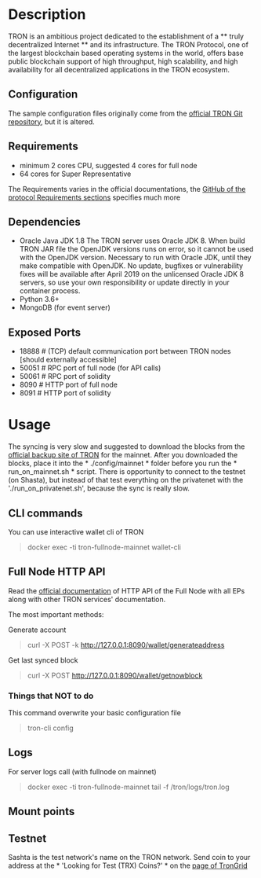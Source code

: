 # Description
TRON is an ambitious project dedicated to the establishment of a ** truly decentralized Internet ** and its infrastructure. The TRON Protocol, one of the largest blockchain based operating systems in the world, offers base public blockchain support of high throughput, high scalability, and high availability for all decentralized applications in the TRON ecosystem.

## Configuration
The sample configuration  files originally come from the [official TRON Git repository](https://github.com/tronprotocol/tron-deployment), but it is altered.

## Requirements
- minimum 2 cores CPU, suggested 4 cores for full node
- 64 cores for Super Representative

The Requirements varies in the official documentations, the [GitHub of the protocol Requirements sections](https://github.com/tronprotocol/documentation/blob/master/TRX/Tron-overview.md#31-recommended-hardware-specifications) specifies much more

## Dependencies
- Oracle Java JDK 1.8
The TRON server uses Oracle JDK 8. When build TRON JAR file the OpenJDK versions runs on error, so it cannot be used with the OpenJDK version.
Necessary to run with Oracle JDK, until they make compatible with OpenJDK.
No update, bugfixes or vulnerability fixes will be available after April 2019 on the unlicensed Oracle JDK 8 servers, so use your own responsibility or update directly in your container process.
- Python 3.6+
- MongoDB (for event server)

## Exposed Ports
- 18888 # (TCP) default communication port between TRON nodes [should externally accessible]
- 50051 # RPC port of full node (for API calls)
- 50061 # RPC port of solidity
- 8090  # HTTP port of full node
- 8091  # HTTP port of solidity

# Usage
The syncing is very slow and suggested to download the blocks from the [official backup site of TRON](https://backups.trongrid.io/) for the mainnet.
After you downloaded the blocks, place it into the * ./config/mainnet * folder before you run the * run_on_mainnet.sh * script.
There is opportunity to connect to the testnet (on Shasta), but instead of that test everything on the privatenet with the './run_on_privatenet.sh', because the sync is really slow.

## CLI commands

You can use interactive wallet cli of TRON
> docker exec -ti tron-fullnode-mainnet wallet-cli

## Full Node HTTP API

Read the [official documentation](https://developers.tron.network/reference#wallets-accounts) of HTTP API of the Full Node with all EPs along with other TRON services' documentation.

The most important methods:

Generate account
> curl -X POST -k http://127.0.0.1:8090/wallet/generateaddress

Get last synced block
> curl -X POST  http://127.0.0.1:8090/wallet/getnowblock

### Things that NOT to do

This command overwrite your basic configuration file
> tron-cli config

## Logs
For server logs call (with fullnode on mainnet)
> docker exec -ti tron-fullnode-mainnet tail -f /tron/logs/tron.log

## Mount points


## Testnet
Sashta is the test network's name on the TRON network. Send coin to your address at the * 'Looking for Test (TRX) Coins?' * on the [page of TronGrid](https://www.trongrid.io/shasta/)
